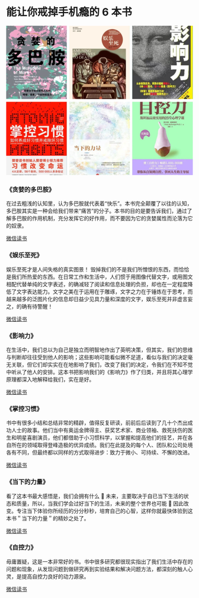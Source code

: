 # 能让你戒掉手机瘾的 6 本书

![未命名的设计](./assets/未命名的设计.jpg)

### 《贪婪的多巴胺》

在过去粗浅的认知里，认为多巴胺就代表着“快乐”。本书完全颠覆了以往的认知，多巴胺其实是一种会给我们带来“痛苦”的分子。本书的目的是要告诉我们，通过了解多巴胺的作用机制，充分发挥它的好作用，而不要因为它的贪婪属性而沦落为它的奴隶。

[微信读书](https://weread.qq.com/book-detail?v=92932780727b2999929fce4&wtype=mpArticle)



### 《娱乐至死》

娱乐至死才是人间失格的真实图景！ 毁掉我们的不是我们所憎恨的东西，而恰恰是我们所热爱的东西。在日常工作和生活中，人们惯于用图像代替文字，或用图文相配代替单纯的文字表述，的确减轻了阅读和信息处理的负担，却也在一定程度降低了文字表达能力。文字之美在于运用在于雕琢，文字之力在于锤炼在于思考，而越来越多的泛图片化的信息却日益少见具力量和深度的文字，娱乐至死并非虚言妄之，的确有待警醒！

[微信读书](https://weread.qq.com/web/reader/aef326f05d0f19aef085d2b)



### 《影响力》

在生活中，我们总以为自己是独立而明智地作出了英明决策，但其实，我们的思维与判断却往往受到他人的影响；这些影响可能看似微不足道，看似与我们的决定毫无关联，但它们却实实在在地影响了我们，改变了我们的决定，令我们在不知不觉中听从了他人的安排。这本书把影响我们的《影响力》作了归类，并且将其心理学原理都深入地解释给我们，实在是好。

[微信读书](https://weread.qq.com/web/reader/9ad32d40727950039add092)



### 《掌控习惯》

书中有很多小结和总结非常的精辟，值得反复研读，前前后后读到了几十个杰出成功人士的故事。他们当中有奥运金牌得主、获奖艺术家、商业领袖、救死扶伤的医生和明星喜剧演员，他们都借助于小习惯科学，以掌握和提高他们的技艺，并在各自所在的领域取得登峰造极的优异成绩。我们在此提及的每个人、团队和公司处境各有不同，但最终都以同样的方式取得进步：致力于微小、可持续、不懈的改进。

[微信读书](https://weread.qq.com/web/reader/bcb32150719afe3bbcbad52)



### 《当下的力量》

看了这本书最大感悟是，我们会拥有什么 🤔 未来，主要取决于自已当下生活的状态和质量，所以，当我们学会过好当下的生活，未来的整个世界也可能 🤔 因此改变。专注当下体验你所经历的分分秒秒，培育自己的心智，这样你就最快体验到这本书＂当下的力量＂的精妙之处了。

[微信读书](https://weread.qq.com/web/bookDetail/5b932bd05cf3215b92b7cd5)



### 《自控力》

毋庸置疑，这是一本非常好的书。书中很多研究都很现实指出了我们生活中存在的问题和现象，从发现问题到做研究再到实验结果和解决问题方法，都深刻的触人心灵，是提高自控力良好的动力源泉。

[微信读书](https://weread.qq.com/web/reader/d2f32b705cc7f2d2ff135f6)
